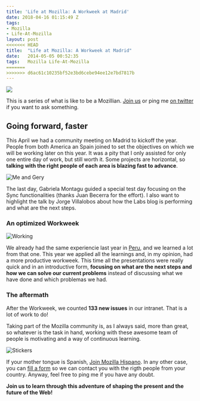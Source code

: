 ```yaml
---
title: 'Life at Mozilla: A Workweek at Madrid'
date: 2018-04-16 01:15:49 Z
tags:
- Mozilla
- Life-At-Mozilla
layout: post
<<<<<<< HEAD
title:  "Life at Mozilla: A Workweek at Madrid"
date:   2014-05-05 00:52:35
tags:   Mozilla Life-At-Mozilla
=======
>>>>>>> d6ac61c10235bf52e3bd6cebe94ee12e7bd7817b
---
```


![](http://cl.ly/image/3w2o1U1B0A3C/team.jpg)

This is a series of what is like to be a Mozillian. [Join us](http://mozilla-hispano.org/participa) or ping me [on twitter](http://twitter.com/fjaguero) if you want to ask something.

## Going forward, faster

This April we had a community meeting on Madrid to kickoff the year. People from both America an Spain joined to set the objectives on which we will be working later on this year. It was a pity that I only assisted for only one entire day of work, but still worth it. Some projects are horizontal, so **talking with the right people of each area is blazing fast to advance**.

![Me and Gery](http://f.cl.ly/items/0o3V0l1S2T1M3N3f3K0e/gery-fjaguero.jpg)

The last day, Gabriela Montagu guided a special test day focusing on the Sync functionalities (thanks Juan Becerra for the effort). I also want to highlight the talk by Jorge Villalobos about how the Labs blog is performing and what are the next steps.

### An optimized Workweek

![Working](http://cl.ly/image/1m2k2r3q2P3x/all-workweek.jpg)

We already had the same experiencie last year in [Peru](/life-at-mozilla-a-workweek-at-peru/), and we learned a lot from that one. This year we applied all the learnings and, in my opinion, had a more productive workweek. This time all the presentations were really quick and in an introductive form, **focusing on what are the next steps and how we can solve our current problems** instead of discussing what we have done and which problemas we had.

### The aftermath

After the Workweek, we counted **133 new issues** in our intranet. That is a lot of work to do!

Taking part of the Mozilla community is, as I always said, more than great, so whatever is the task in hand, working with these awesome team of people is motivating and a way of continuous learning.

![Stickers](http://cl.ly/image/2a0F2K0o2y1E/stickers.jpg)

If your mother tongue is Spanish, [Join Mozilla Hispano](http://mozilla-hispano.org/participa). In any other case, you can [fill a form](http://www.mozilla.org/en-US/contribute/) so we can contact you with the rigth people from your country. Anyway, feel free to ping me if you have any doubt.

**Join us to learn through this adventure of shaping the present and the future of the Web!**
